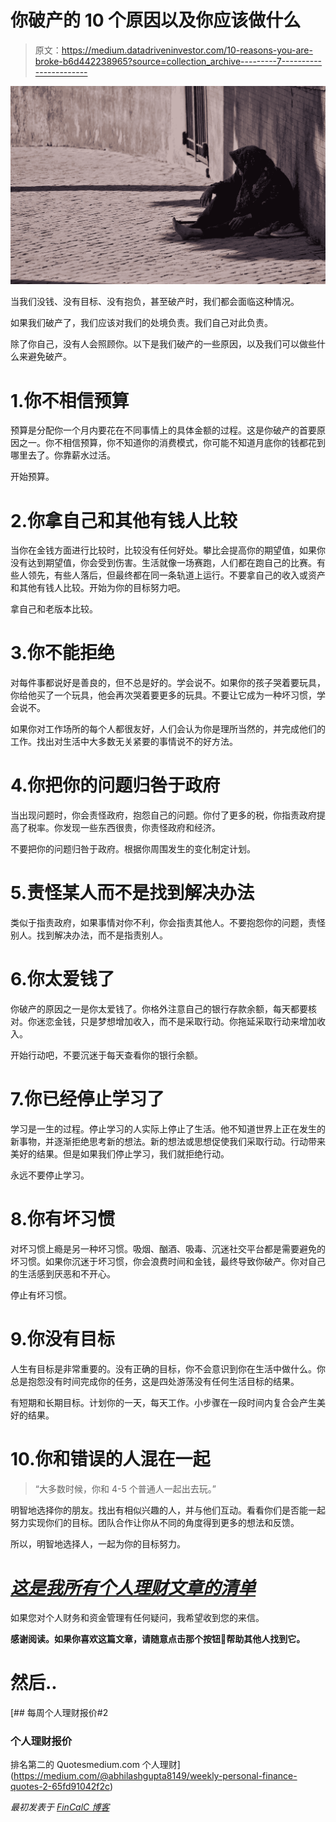 # 你破产的 10 个原因以及你应该做什么

> 原文：<https://medium.datadriveninvestor.com/10-reasons-you-are-broke-b6d442238965?source=collection_archive---------7----------------------->

![](img/897ad98f3eb4515a04a368f6c3d42318.png)

当我们没钱、没有目标、没有抱负，甚至破产时，我们都会面临这种情况。

如果我们破产了，我们应该对我们的处境负责。我们自己对此负责。

除了你自己，没有人会照顾你。以下是我们破产的一些原因，以及我们可以做些什么来避免破产。

# 1.你不相信预算

预算是分配你一个月内要花在不同事情上的具体金额的过程。这是你破产的首要原因之一。你不相信预算，你不知道你的消费模式，你可能不知道月底你的钱都花到哪里去了。你靠薪水过活。

开始预算。

# 2.你拿自己和其他有钱人比较

当你在金钱方面进行比较时，比较没有任何好处。攀比会提高你的期望值，如果你没有达到期望值，你会受到伤害。生活就像一场赛跑，人们都在跑自己的比赛。有些人领先，有些人落后，但最终都在同一条轨道上运行。不要拿自己的收入或资产和其他有钱人比较。开始为你的目标努力吧。

拿自己和老版本比较。

# 3.你不能拒绝

对每件事都说好是善良的，但不总是好的。学会说不。如果你的孩子哭着要玩具，你给他买了一个玩具，他会再次哭着要更多的玩具。不要让它成为一种坏习惯，学会说不。

如果你对工作场所的每个人都很友好，人们会认为你是理所当然的，并完成他们的工作。找出对生活中大多数无关紧要的事情说不的好方法。

# 4.你把你的问题归咎于政府

当出现问题时，你会责怪政府，抱怨自己的问题。你付了更多的税，你指责政府提高了税率。你发现一些东西很贵，你责怪政府和经济。

不要把你的问题归咎于政府。根据你周围发生的变化制定计划。

# 5.责怪某人而不是找到解决办法

类似于指责政府，如果事情对你不利，你会指责其他人。不要抱怨你的问题，责怪别人。找到解决办法，而不是指责别人。

# 6.你太爱钱了

你破产的原因之一是你太爱钱了。你格外注意自己的银行存款余额，每天都要核对。你迷恋金钱，只是梦想增加收入，而不是采取行动。你拖延采取行动来增加收入。

开始行动吧，不要沉迷于每天查看你的银行余额。

# 7.你已经停止学习了

学习是一生的过程。停止学习的人实际上停止了生活。他不知道世界上正在发生的新事物，并逐渐拒绝思考新的想法。新的想法或思想促使我们采取行动。行动带来美好的结果。但是如果我们停止学习，我们就拒绝行动。

永远不要停止学习。

# 8.你有坏习惯

对坏习惯上瘾是另一种坏习惯。吸烟、酗酒、吸毒、沉迷社交平台都是需要避免的坏习惯。如果你沉迷于坏习惯，你会浪费时间和金钱，最终导致你破产。你对自己的生活感到厌恶和不开心。

停止有坏习惯。

# 9.你没有目标

人生有目标是非常重要的。没有正确的目标，你不会意识到你在生活中做什么。你总是抱怨没有时间完成你的任务，这是四处游荡没有任何生活目标的结果。

有短期和长期目标。计划你的一天，每天工作。小步骤在一段时间内复合会产生美好的结果。

# 10.你和错误的人混在一起

> “大多数时候，你和 4-5 个普通人一起出去玩。”

明智地选择你的朋友。找出有相似兴趣的人，并与他们互动。看看你们是否能一起努力实现你们的目标。团队合作让你从不同的角度得到更多的想法和反馈。

所以，明智地选择人，一起为你的目标努力。

# [***这是我所有个人理财文章的清单***](https://medium.com/@abhilashgupta8149/personal-finance-articles-index-30e48fcc6075)

如果您对个人财务和资金管理有任何疑问，我希望收到您的来信。

**感谢阅读。如果你喜欢这篇文章，请随意点击那个按钮👏帮助其他人找到它。**

# 然后..

[](https://medium.com/@abhilashgupta8149/weekly-personal-finance-quotes-2-65fd91042f2c) [## 每周个人理财报价#2

### 个人理财报价

排名第二的 Quotesmedium.com 个人理财](https://medium.com/@abhilashgupta8149/weekly-personal-finance-quotes-2-65fd91042f2c) 

*最初发表于* [*FinCalC 博客*](https://fincalc-blog.blogspot.com/2018/10/10-reasons-you-are-broke-fincalc.html)